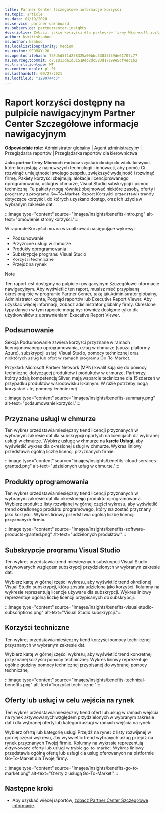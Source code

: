 ```yaml
---
title: Partner Center Szczegółowe informacje korzyści
ms.topic: article
ms.date: 05/19/2020
ms.service: partner-dashboard
ms.subservice: partnercenter-insights
description: Zobacz, jakie korzyści dla partnerów firmy Microsoft zostały przyznane, aby pomóc w rozwoju firmy, zwiększyć wydajność i rozwinąć umiejętności twojego zespołu.
author: kshitishsahoo
ms.author: ksahoo
ms.localizationpriority: medium
ms.custom: SEOMAY.20
ms.openlocfilehash: 759d5d5f1d258325a00bbc53833059de61707c77
ms.sourcegitcommit: d731813da1d31519dc2dc583d17899e5cf4ec1b2
ms.translationtype: MT
ms.contentlocale: pl-PL
ms.lasthandoff: 09/27/2021
ms.locfileid: "129074453"
---
```

# <a name="benefits-report-available-from-the-partner-center-insights-dashboard"></a>Raport korzyści dostępny na pulpicie nawigacyjnym Partner Center Szczegółowe informacje nawigacyjnym

**Odpowiednie role:** Administrator globalny | Agent administracyjny | Przeglądarka raportów | Przeglądarka raportów dla kierownictwa

Jako partner firmy Microsoft możesz uzyskać dostęp do wielu korzyści, które korzystają z najnowszych technologii i innowacji, aby pomóc Ci rozwinąć umiejętności swojego zespołu, zwiększyć wydajność i rozwinąć firmę. Pakiety korzyści obejmują: alokacje licencjonowanego oprogramowania, usługi w chmurze, Visual Studio subskrypcji i pomoc techniczną. Te pakiety mogą również obejmować niektóre zasoby, oferty i programy z programu Go-To-Market. Raport Korzyści przedstawia trendy dotyczące korzyści, do których uzyskano dostęp, oraz ich użycia w wybranym zakresie dat.

:::image type="content" source="images/insights/benefits-intro.png" alt-text="omówienie strony korzyści.":::

W raporcie Korzyści można wizualizować następujące wykresy:

- Podsumowanie
- Przyznane usługi w chmurze
- Produkty oprogramowania
- Subskrypcje programu Visual Studio
- Korzyści techniczne
- Przejdź na rynek

 > [!NOTE]
 > Ten raport jest dostępny na pulpicie nawigacyjnym Szczegółowe informacje nawigacyjnym. Aby wyświetlić ten raport, musisz mieć przypisaną określoną rolę w programie Partner Center, taką jak Administrator globalny, Administrator konta, Podgląd raportów lub Executive Report Viewer. Aby uzyskać więcej informacji, zobacz administrator globalny firmy. Określone typy danych w tym raporcie mogą być również dostępne tylko dla użytkowników z uprawnieniami Executive Report Viewer.

## <a name="summary"></a>Podsumowanie

Sekcja Podsumowanie zawiera korzyści przyznane w ramach licencjonowanego oprogramowania, usług w chmurze (spoza platformy Azure), subskrypcji usługi Visual Studio, pomocy technicznej oraz niektórych usług lub ofert w ramach programu Go-To-Market.

Przykład: Microsoft Partner Network (MPN) kwalifikują się do pomocy technicznej dotyczącej produktów i produktów w chmurze. Partnerzy, którzy zdają kompetencję Silver, mają wsparcie techniczne dla 15 zdarzeń w przypadku produktów w środowisku lokalnym. W razie potrzeby mogą korzystać z tej pomocy technicznej. 

:::image type="content" source="images/insights/benefits-summary.png" alt-text="podsumowanie korzyści.":::

## <a name="cloud-services-granted"></a>Przyznane usługi w chmurze

Ten wykres przedstawia miesięczny trend licencji przyznanych w wybranym zakresie dat dla subskrypcji opartych na licencjach dla wybranej usługi w chmurze.
Wybierz usługę w chmurze na **karcie Usługi,** aby wyświetlić wykres dla określonej usługi w chmurze. Wykres liniowy przedstawia ogólną liczbę licencji przyznanych firmie.

:::image type="content" source="images/insights/benefits-cloud-services-granted.png" alt-text="udzielonych usług w chmurze.":::

## <a name="software-products"></a>Produkty oprogramowania

Ten wykres przedstawia miesięczny trend licencji przyznanych w wybranym zakresie dat dla określonego produktu oprogramowania. Wybierz produkt z listy rozwijanej w górnej części wykresu, aby wyświetlić trend określonego produktu programowego, który ma zostać przyznany jako korzyści. Wykres liniowy przedstawia ogólną liczbę licencji przyznanych firmie.

:::image type="content" source="images/insights/benefits-software-products-granted.png" alt-text="udzielonych produktów.":::

## <a name="visual-studio-subscriptions"></a>Subskrypcje programu Visual Studio

Ten wykres przedstawia trend miesięcznych subskrypcji Visual Studio aktywowanych względem subskrypcji przydzielonych w wybranym zakresie dat.

Wybierz kartę w górnej części wykresu, aby wyświetlić trend określonej Visual Studio subskrypcji, która została udzielona jako korzyści. Kolumny na wykresie reprezentują licencje używane dla subskrypcji. Wykres liniowy reprezentuje ogólną liczbę licencji przypisanych do subskrypcji.

:::image type="content" source="images/insights/benefits-visual-studio-subscriptions.png" alt-text="Visual Studio subskrypcji.":::

## <a name="technical-benefits"></a>Korzyści techniczne

Ten wykres przedstawia miesięczny trend korzyści pomocy technicznej przyznanych w wybranym zakresie dat.

Wybierz kartę w górnej części wykresu, aby wyświetlić trend konkretnej przyznanej korzyści pomocy technicznej. Wykres liniowy reprezentuje ogólne godziny pomocy technicznej przypisanej do wybranej pomocy technicznej.

:::image type="content" source="images/insights/benefits-technical-benefits.png" alt-text="korzyści techniczne.":::

## <a name="go-to-market-offers-or-services"></a>Oferty lub usługi w celu wejścia na rynek

Ten wykres przedstawia miesięczny trend ofert lub usług w ramach wejścia na rynek aktywowanych względem przydzielonych w wybranym zakresie dat i dla wybranej oferty lub kategorii usługi w ramach wejścia na rynek.

Wybierz ofertę lub kategorię usługi Przejdź na rynek z listy rozwijanej w górnej części wykresu, aby wyświetlić trend wybranych usług przejdź na rynek przyznanych Twojej firmie. Kolumny na wykresie reprezentują aktywowane oferty lub usługi w trybie go-to-market. Wykres liniowy przedstawia ogólną ofertę lub usługi dla usług oferowanych na platformie Go-To-Market dla Twojej firmy.

:::image type="content" source="images/insights/benefits-go-to-market.png" alt-text="Oferty z usługą Go-To-Market.":::

## <a name="next-steps"></a>Następne kroki

- Aby uzyskać więcej raportów, [zobacz Partner Center Szczegółowe informacje](partner-center-insights.md).
